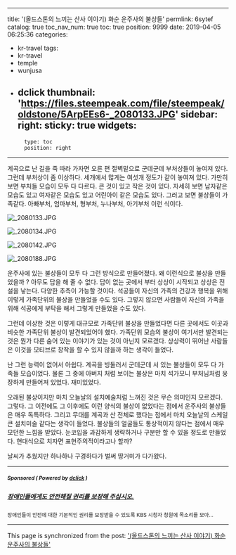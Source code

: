 
---
title: '(올드스톤의 느끼는 산사 이야기) 화순 운주사의 불상들'
permlink: 6sytef
catalog: true
toc_nav_num: true
toc: true
position: 9999
date: 2019-04-05 06:25:36
categories:
- kr-travel
tags:
- kr-travel
- temple
- wunjusa
- dclick
thumbnail: 'https://files.steempeak.com/file/steempeak/oldstone/5ArpEEs6-_2080133.JPG'
sidebar:
    right:
        sticky: true
widgets:
    -
        type: toc
        position: right
---


계곡으로 난 길을 죽 따라 가자면 오른 편 절벽밑으로 군데군데 부처상들이 놓여져 있다. 그런데 부처상이 좀 이상하다. 세개에서 많게는 여섯개 정도가 같이 놓여져 있다. 가만히 보면 부처들 모습이 모두 다 다르다. 큰 것이 있고 작은 것이 있다. 자세히 보면 남자같은 모습도 있고 여자같은 모습도 있고 어린아이 같은 모습도 있다. 그러고 보면 불상들이 가족같다. 아빠부처, 엄마부처, 형부처, 누나부처, 아기부처 이런 식이다. 

![_2080133.JPG](https://files.steempeak.com/file/steempeak/oldstone/5ArpEEs6-_2080133.JPG)

![_2080134.JPG](https://files.steempeak.com/file/steempeak/oldstone/8d9otlW3-_2080134.JPG)

![_2080142.JPG](https://files.steempeak.com/file/steempeak/oldstone/rjOGUDJY-_2080142.JPG)

![_2080188.JPG](https://files.steempeak.com/file/steempeak/oldstone/ZEpt3fWI-_2080188.JPG)

운주사에 있는 불상들이 모두 다 그런 방식으로 만들어졌다. 왜 이런식으로 불상을 만들었을까 ? 아무도 답을 해 줄 수 없다. 답이 없는 곳에서 부터 상상이 시작되고 상상은 전설을 낳는다. 다양한 추측이 가능할 것이다. 석공들이 자신의 가족의 건강과 행복을 위해 이렇게 가족단위의 불상을 만들었을 수도 있다. 그렇지 않으면 사람들이 자신의 가족을 위해 석공에게 부탁을 해서 그렇게 만들었을 수도 있다. 

그런데 이상한 것은 이렇게 대규모로 가족단위 불상을 만들었다면 다른 곳에서도 이곳과 비슷한 가족단위 불상이 발견되었어야 했다. 가족단위 모습의 불상이 여기서만 발견되는 것은 뭔가 다른 숨어 있는 이야기가 있는 것이 아닌지 모르겠다. 상상력이 뛰어난 사람들은 이것을 모티브로 창작을 할 수 있지 않을까 하는 생각이 들었다. 

난 그런 능력이 없어서 아쉽다. 계곡을 빙둘러서 군데군데 서 있는 불상들이 모두 다 가족들 모습이었다. 물론 그 중에 아버지 처럼 보이는 불상은 마치 석가모니 부처님처럼 웅장하게 만들어져 있었다. 재미있었다. 

오래된 불상이지만 마치 오늘날의 설치예술처럼 느껴진 것은 무슨 의미인지 모르겠다. 그렇다. 그 이전에도 그 이후에도 이런 양식의 불상이 없었다는 점에서 운주사의 불상들은 매우 독특하다. 그리고 무대를 계곡과 산 전체로 했다는 점에서 마치 오늘날의 스케일 큰 설치미술 같다는 생각이 들었다. 불상들의 얼굴들도 통상적이지 않다는 점에서 매우 모던한 느낌을 받았다. 눈코입을 과감하게 생략하거나 구분만 할 수 있을 정도로 만들었다. 현대식으로 치자면 표현주의적이라고나 할까?

날씨가 추웠지만 하나하나 구경하다가 벌써 땅거미가 다가왔다.    

 



---

#####  <sub> **Sponsored ( Powered by [dclick](https://www.dclick.io) )** </sub>
##### [장애인들에게도 안전해질 권리를 보장해 주십시오.](https://api.dclick.io/v1/c?x=eyJhbGciOiJIUzI1NiIsInR5cCI6IkpXVCJ9.eyJjIjoib2xkc3RvbmUiLCJzIjoiNnN5dGVmIiwiYSI6WyJ0LTE3NjciXSwidXJsIjoiaHR0cDovL3BldGl0aW9ucy5rYnMuY28ua3IvbS92aWV3Lmh0bWw_cGV0aXRpb25fc25vPTQ3OSZmYmNsaWQ9SXdBUjM4anJNdFRlTmZzNGgtTXBwdHprc0pqM25iTktvS0ZudjZMMVhaYjNjbjE2SjRnS1JjNXZTV2pLVSIsImlhdCI6MTU1NDQ1ODQwNCwiZXhwIjoxODY5ODE4NDA0fQ.rG4IP5AO3QZMwrJdwLDDFJHGfMnwZ_oBgi_n-vB-isU)
<sup>장애인들이 안전에 대한 기본적인 권리를 보장받을 수 있도록 KBS 시청자 청원에 목소리를 모아...</sup>


- - -

This page is synchronized from the post: ['(올드스톤의 느끼는 산사 이야기) 화순 운주사의 불상들'](https://steemit.com/@oldstone/6sytef)
